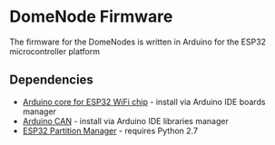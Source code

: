 # DomeNode Firmware
The firmware for the DomeNodes is written in Arduino for the ESP32 microcontroller platform

## Dependencies
* [Arduino core for ESP32 WiFi chip](https://github.com/espressif/arduino-esp32) - install via Arduino IDE boards manager
* [Arduino CAN](https://github.com/sandeepmistry/arduino-CAN) - install via Arduino IDE libraries manager
* [ESP32 Partition Manager](https://github.com/francis94c/ESP32Partitions) - requires Python 2.7